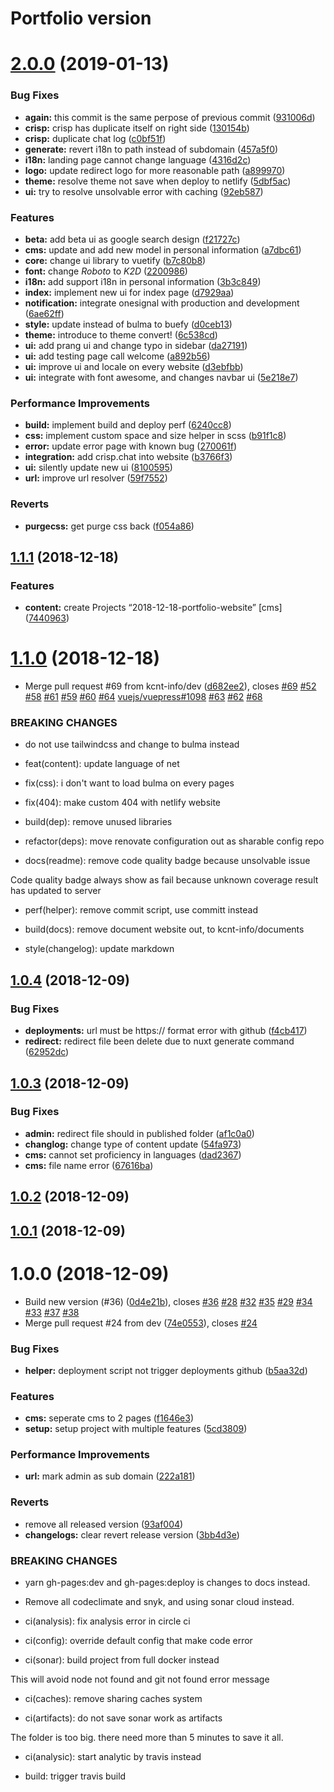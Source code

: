 # Portfolio version

# [2.0.0](https://github.com/kcnt-info/website/compare/v1.1.1...v2.0.0) (2019-01-13)


### Bug Fixes

* **again:** this commit is the same perpose of previous commit ([931006d](https://github.com/kcnt-info/website/commit/931006d))
* **crisp:** crisp has duplicate itself on right side ([130154b](https://github.com/kcnt-info/website/commit/130154b))
* **crisp:** duplicate chat log ([c0bf51f](https://github.com/kcnt-info/website/commit/c0bf51f))
* **generate:** revert i18n to path instead of subdomain ([457a5f0](https://github.com/kcnt-info/website/commit/457a5f0))
* **i18n:** landing page cannot change language ([4316d2c](https://github.com/kcnt-info/website/commit/4316d2c))
* **logo:** update redirect logo for more reasonable path ([a899970](https://github.com/kcnt-info/website/commit/a899970))
* **theme:** resolve theme not save when deploy to netlify ([5dbf5ac](https://github.com/kcnt-info/website/commit/5dbf5ac))
* **ui:** try to resolve unsolvable error with caching ([92eb587](https://github.com/kcnt-info/website/commit/92eb587))


### Features

* **beta:** add beta ui as google search design ([f21727c](https://github.com/kcnt-info/website/commit/f21727c))
* **cms:** update and add new model in personal information ([a7dbc61](https://github.com/kcnt-info/website/commit/a7dbc61))
* **core:** change ui library to vuetify ([b7c80b8](https://github.com/kcnt-info/website/commit/b7c80b8))
* **font:** change *Roboto* to *K2D* ([2200986](https://github.com/kcnt-info/website/commit/2200986))
* **i18n:** add support i18n in personal information ([3b3c849](https://github.com/kcnt-info/website/commit/3b3c849))
* **index:** implement new ui for index page ([d7929aa](https://github.com/kcnt-info/website/commit/d7929aa))
* **notification:** integrate onesignal with production and development ([6ae62ff](https://github.com/kcnt-info/website/commit/6ae62ff))
* **style:** update instead of bulma to buefy ([d0ceb13](https://github.com/kcnt-info/website/commit/d0ceb13))
* **theme:** introduce to theme convert! ([6c538cd](https://github.com/kcnt-info/website/commit/6c538cd))
* **ui:** add prang ui and change typo in sidebar ([da27191](https://github.com/kcnt-info/website/commit/da27191))
* **ui:** add testing page call welcome ([a892b56](https://github.com/kcnt-info/website/commit/a892b56))
* **ui:** improve ui and locale on every website ([d3ebfbb](https://github.com/kcnt-info/website/commit/d3ebfbb))
* **ui:** integrate with font awesome, and changes navbar ui ([5e218e7](https://github.com/kcnt-info/website/commit/5e218e7))


### Performance Improvements

* **build:** implement build and deploy perf ([6240cc8](https://github.com/kcnt-info/website/commit/6240cc8))
* **css:** implement custom space and size helper in scss ([b91f1c8](https://github.com/kcnt-info/website/commit/b91f1c8))
* **error:** update error page with known bug ([270061f](https://github.com/kcnt-info/website/commit/270061f))
* **integration:** add crisp.chat into website ([b3766f3](https://github.com/kcnt-info/website/commit/b3766f3))
* **ui:** silently update new ui ([8100595](https://github.com/kcnt-info/website/commit/8100595))
* **url:** improve url resolver ([59f7552](https://github.com/kcnt-info/website/commit/59f7552))


### Reverts

* **purgecss:** get purge css back ([f054a86](https://github.com/kcnt-info/website/commit/f054a86))

## [1.1.1](https://github.com/kcnt-info/website/compare/v1.1.0...v1.1.1) (2018-12-18)


### Features

* **content:** create Projects “2018-12-18-portfolio-website” [cms] ([7440963](https://github.com/kcnt-info/website/commit/7440963))

# [1.1.0](https://github.com/kcnt-info/website/compare/v1.0.4...v1.1.0) (2018-12-18)


* Merge pull request #69 from kcnt-info/dev ([d682ee2](https://github.com/kcnt-info/website/commit/d682ee2)), closes [#69](https://github.com/kcnt-info/website/issues/69) [#52](https://github.com/kcnt-info/website/issues/52) [#58](https://github.com/kcnt-info/website/issues/58) [#61](https://github.com/kcnt-info/website/issues/61) [#59](https://github.com/kcnt-info/website/issues/59) [#60](https://github.com/kcnt-info/website/issues/60) [#64](https://github.com/kcnt-info/website/issues/64) [vuejs/vuepress#1098](https://github.com/vuejs/vuepress/issues/1098) [#63](https://github.com/kcnt-info/website/issues/63) [#62](https://github.com/kcnt-info/website/issues/62) [#68](https://github.com/kcnt-info/website/issues/68)


### BREAKING CHANGES

* do not use tailwindcss and change to bulma instead

* feat(content): update language of net

* fix(css): i don't want to load bulma on every pages

* fix(404): make custom 404 with netlify website

* build(dep): remove unused libraries

* refactor(deps): move renovate configuration out as sharable config repo

* docs(readme): remove code quality badge because unsolvable issue

Code quality badge always show as fail because unknown coverage result has updated to server

* perf(helper): remove commit script, use committ instead

* build(docs): remove document website out, to kcnt-info/documents

* style(changelog): update markdown

## [1.0.4](https://github.com/kamontat/Portfolio/compare/v1.0.3...v1.0.4) (2018-12-09)

### Bug Fixes

* **deployments:** url must be https:// format error with github ([f4cb417](https://github.com/kamontat/Portfolio/commit/f4cb417))
* **redirect:** redirect file been delete due to nuxt generate command ([62952dc](https://github.com/kamontat/Portfolio/commit/62952dc))

## [1.0.3](https://github.com/kamontat/Portfolio/compare/v1.0.2...v1.0.3) (2018-12-09)

### Bug Fixes

- **admin:** redirect file should in published folder ([af1c0a0](https://github.com/kcnt-info/website/commit/af1c0a0))
- **changlog:** change type of content update ([54fa973](https://github.com/kcnt-info/website/commit/54fa973))
- **cms:** cannot set proficiency in languages ([dad2367](https://github.com/kcnt-info/website/commit/dad2367))
- **cms:** file name error ([67616ba](https://github.com/kcnt-info/website/commit/67616ba))

## [1.0.2](https://github.com/kcnt-info/website/compare/v1.0.1...v1.0.2) (2018-12-09)

## [1.0.1](https://github.com/kcnt-info/website/compare/v1.0.0...v1.0.1) (2018-12-09)

# 1.0.0 (2018-12-09)

- Build new version (#36) ([0d4e21b](https://github.com/kcnt-info/website/commit/0d4e21b)), closes [#36](https://github.com/kcnt-info/website/issues/36) [#28](https://github.com/kcnt-info/website/issues/28) [#32](https://github.com/kcnt-info/website/issues/32) [#35](https://github.com/kcnt-info/website/issues/35) [#29](https://github.com/kcnt-info/website/issues/29) [#34](https://github.com/kcnt-info/website/issues/34) [#33](https://github.com/kcnt-info/website/issues/33) [#37](https://github.com/kcnt-info/website/issues/37) [#38](https://github.com/kcnt-info/website/issues/38)
- Merge pull request #24 from dev ([74e0553](https://github.com/kcnt-info/website/commit/74e0553)), closes [#24](https://github.com/kcnt-info/website/issues/24)

### Bug Fixes

- **helper:** deployment script not trigger deployments github ([b5aa32d](https://github.com/kcnt-info/website/commit/b5aa32d))

### Features

- **cms:** seperate cms to 2 pages ([f1646e3](https://github.com/kcnt-info/website/commit/f1646e3))
- **setup:** setup project with multiple features ([5cd3809](https://github.com/kcnt-info/website/commit/5cd3809))

### Performance Improvements

- **url:** mark admin as sub domain ([222a181](https://github.com/kcnt-info/website/commit/222a181))

### Reverts

- remove all released version ([93af004](https://github.com/kcnt-info/website/commit/93af004))
- **changelogs:** clear revert release version ([3bb4d3e](https://github.com/kcnt-info/website/commit/3bb4d3e))

### BREAKING CHANGES

- yarn gh-pages:dev and gh-pages:deploy is changes to docs instead.
- Remove all codeclimate and snyk, and using sonar cloud instead.

- ci(analysis): fix analysis error in circle ci

- ci(config): override default config that make code error

- ci(sonar): build project from full docker instead

This will avoid node not found and git not found error message

- ci(caches): remove sharing caches system

- ci(artifacts): do not save sonar work as artifacts

The folder is too big. there need more than 5 minutes to save it all.

- ci(analysic): start analytic by travis instead

- build: trigger travis build
